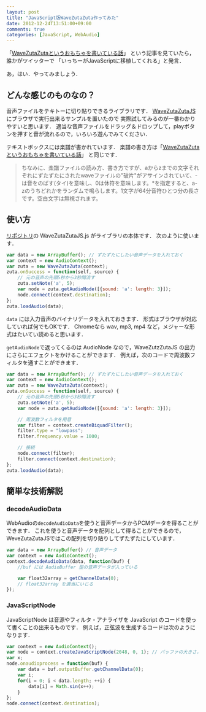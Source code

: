 ```yaml
---
layout: post
title: "JavaScript版WaveZutaZuta作ってみた"
date: 2012-12-24T13:51:00+09:00
comments: true
categories: [JavaScript, WebAudio]
---
```


「[WaveZutaZutaというおもちゃを書いている話](http://nekogata.hatenablog.com/entry/2012/12/23/155250)」
という記事を見ていたら，誰かがツイッターで
「いっちーがJavaScriptに移植してくれる」と発言．

あ，はい．やってみましょう．

<!-- More -->

## どんな感じのものなの？

音声ファイルをテキトーに切り貼りできるライブラリです．
[WaveZutaZutaJS](http://shogo82148.github.com/WaveZutaZutaJS/)にブラウザで実行出来るサンプルを置いたので
実際試してみるのが一番わかりやすいと思います．
適当な音声ファイルをドラッグ＆ドロップして，playボタンを押すと音が流れるので，いろいろ遊んでみてください．

テキストボックスには楽譜が書かれています．
楽譜の書き方は「[WaveZutaZutaというおもちゃを書いている話](http://nekogata.hatenablog.com/entry/2012/12/23/155250)」
と同じです．

> ちなみに、楽譜ファイルの読み方、書き方ですが、aからzまでの文字それぞれにずたずたにされたwaveファイルの"破片"がアサインされていて、-は音をのばす(タイ)を意味し、0は休符を意味します。*を指定すると、a-zのうちどれかをランダムで鳴らします。1文字が64分音符ひとつ分の長さです。空白文字は無視されます。


## 使い方

[リポジトリ](https://github.com/shogo82148/WaveZutaZutaJS)の WaveZutaZutaJS.js がライブラリの本体です．
次のように使います．

``` javascript
var data = new ArrayBuffer(); // ずたずたにしたい音声データを入れておく
var context = new AudioContext();
var zuta = new WaveZutaZuta(context);
zuta.onSuccess = function(self, source) {
    // 元の音声の先頭5秒から3秒間流す
    zuta.setNote('a', 5);
    var node = zuta.getAudioNode([{sound: 'a': length: 3}]);
    node.connect(context.destination);
};
zuta.loadAudio(data);
```

`data` には入力音声のバイナリデータを入れておきます．
形式はブラウザが対応していれば何でもOKです．
Chromeなら wav, mp3, mp4 など，メジャーな形式はたいてい読めると思います．

`getAudioNode`で返ってくるのは AudioNode なので，WaveZutzZutaJS の出力にさらにエフェクトをかけることができます．
例えば，次のコードで周波数フィルタを通すことができます．

``` javascript
var data = new ArrayBuffer(); // ずたずたにしたい音声データを入れておく
var context = new AudioContext();
var zuta = new WaveZutaZuta(context);
zuta.onSuccess = function(self, source) {
    // 元の音声の先頭5秒から3秒間流す
    zuta.setNote('a', 5);
    var node = zuta.getAudioNode([{sound: 'a': length: 3}]);

    // 周波数フィルタを用意
    var filter = context.createBiquadFilter();
    filter.type = "lowpass";
    filter.frequency.value = 1000;

    // 接続
    node.connect(filter);
    filter.connect(context.destination);
};
zuta.loadAudio(data);
```


## 簡単な技術解説

### decodeAudioData

WebAudioの`decodeAudioData`を使うと音声データからPCMデータを得ることができます．
これを使うと音声データを配列として得ることができるので，
WeveZutaZutaJSではこの配列を切り貼りしてずたずたにしています．

```javascript
var data = new ArrayBuffer() // 音声データ
var context = new AudioContext();
context.decodeAudioData(data, function(buf) {
    //buf には AudioBuffer 型の音声データが入っている

    var float32array = getChannelData(0);
    // float32array を適当にいじる
});
```

### JavaScriptNode

JavaScriptNode は音源やフィルタ・アナライザを JavaScript のコードを使って書くことの出来るものです．
例えば，正弦波を生成するコードは次のようになります．

``` javascript
var context = new AudioContext();
var node = context.createJavaScriptNode(2048, 0, 1); // バッファの大きさ，入力の数，出力の数
var x;
node.onaudioprocess = function(buf) {
    var data = buf.outputBuffer.getChannelData(0);
    var i;
    for(i = 0; i < data.length; ++i) {
        data[i] = Math.sin(x++);
    }
};
node.connect(context.destination);
```

